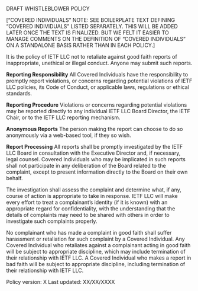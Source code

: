 DRAFT WHISTLEBLOWER POLICY
 
 
[“COVERED INDIVIDUALS” NOTE: SEE BOILERPLATE TEXT DEFINING “COVERED INDIVIDUALS” LISTED SEPARATELY. THIS WILL BE ADDED LATER ONCE THE TEXT IS FINALIZED. BUT WE FELT IT EASIER TO MANAGE COMMENTS ON THE DEFINITION OF “COVERED INDIVIDUALS” ON A STANDALONE BASIS RATHER THAN IN EACH POLICY.] 
 
It is the policy of IETF LLC not to retaliate against good faith reports of inappropriate, unethical or illegal conduct. Anyone may submit such reports.
 
**Reporting Responsibility**
All Covered Individuals have the responsibility to promptly report violations, or concerns regarding potential violations of IETF LLC policies, its Code of Conduct, or applicable laws, regulations or ethical standards.
 
**Reporting Procedure**
Violations or concerns regarding potential violations may be reported directly to any individual IETF LLC Board Director, the IETF Chair, or to the IETF LLC reporting mechanism. 

**Anonymous Reports**
The person making the report can choose to do so anonymously via a web-based tool, if they so wish. 
 
**Report Processing**
All reports shall be promptly investigated by the IETF LLC Board in consultation with the Executive Director and, if necessary, legal counsel.  Covered Individuals who may be implicated in such reports shall not participate in any deliberation of the Board related to the complaint, except to present information directly to the Board on their own behalf.
 
The investigation shall assess the complaint and determine what, if any, course of action is appropriate to take in response.  IETF LLC will make every effort to treat a complainant’s identity (if it is known) with an appropriate regard for confidentiality, with the understanding that the details of complaints may need to be shared with others in order to investigate such complaints properly.
 
No complainant who has made a complaint in good faith shall suffer harassment or retaliation for such complaint by a Covered Individual. Any Covered Individual who retaliates against a complainant acting in good faith will be subject to appropriate discipline, which may include termination of their relationship with IETF LLC. A Covered Individual who makes a report in bad faith will be subject to appropriate discipline, including termination of their relationship with IETF LLC.
 
Policy version: X
Last updated: XX/XX/XXXX
